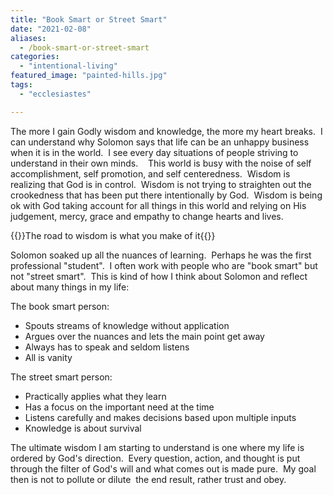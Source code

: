```yaml
---
title: "Book Smart or Street Smart"
date: "2021-02-08"
aliases:
  - /book-smart-or-street-smart
categories: 
  - "intentional-living"
featured_image: "painted-hills.jpg"
tags: 
  - "ecclesiastes"

---
```

The more I gain Godly wisdom and knowledge, the more my heart breaks.  I can understand why Solomon says that life can be an unhappy business when it is in the world.  I see every day situations of people striving to understand in their own minds.    This world is busy with the noise of self accomplishment, self promotion, and self centeredness.  Wisdom is realizing that God is in control.  Wisdom is not trying to straighten out the crookedness that has been put there intentionally by God.  Wisdom is being ok with God taking account for all things in this world and relying on His judgement, mercy, grace and empathy to change hearts and lives. 

{{<featuredimage class="inline-feature-image">}}The road to wisdom is what you make of it{{</featuredimage>}}

Solomon soaked up all the nuances of learning.  Perhaps he was the first professional "student".  I often work with people who are "book smart" but not "street smart".  This is kind of how I think about Solomon and reflect about many things in my life:

The book smart person:

- Spouts streams of knowledge without application
- Argues over the nuances and lets the main point get away
- Always has to speak and seldom listens
- All is vanity

The street smart person:

- Practically applies what they learn
- Has a focus on the important need at the time
- Listens carefully and makes decisions based upon multiple inputs
- Knowledge is about survival

The ultimate wisdom I am starting to understand is one where my life is ordered by God's direction.  Every question, action, and thought is put through the filter of God's will and what comes out is made pure.  My goal then is not to pollute or dilute  the end result, rather trust and obey.
